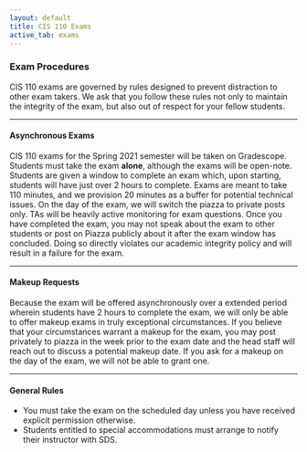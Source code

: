 ```yaml
---
layout: default
title: CIS 110 Exams
active_tab: exams
---
```


### Exam Procedures

CIS 110 exams are governed by rules designed to prevent distraction to other exam takers. We ask that you follow these rules not only to maintain the integrity of the exam, but also out of respect for your fellow students.

---

#### Asynchronous Exams

CIS 110 exams for the Spring 2021 semester will be taken on Gradescope. Students must take the exam **alone**, although the exams will be open-note. Students are given a window to complete an exam which, upon starting, students will have just over 2 hours to complete. Exams are meant to take 110 minutes, and we provision 20 minutes as a buffer for potential technical issues. On the day of the exam, we will switch the piazza to private posts only. TAs will be heavily active monitoring for exam questions. Once you have completed the exam, you may not speak about the exam to other students or post on Piazza publicly about it after the exam window has concluded. Doing so directly violates our academic integrity policy and will result in a failure for the exam.

---

#### Makeup Requests

Because the exam will be offered asynchronously over a extended period wherein students have 2 hours to complete the exam, we will only be able to offer makeup exams in truly exceptional circumstances. If you believe that your circumstances warrant a makeup for the exam, you may post privately to piazza in the week prior to the exam date and the head staff will reach out to discuss a potential makeup date. If you ask for a makeup on the day of the exam, we will not be able to grant one.

---

#### General Rules

- You must take the exam on the scheduled day unless you have received explicit permission otherwise.
- Students entitled to special accommodations must arrange to notify their instructor with SDS.
<!-- - You will be required to submit a doctor's note if you miss an exam due to illness. -->
